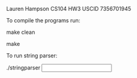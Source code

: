 
Lauren Hampson
CS104 
HW3
USCID 7356701945

To compile the programs run:

make clean

make


To run string parser:

./stringparser <input filename> <output filename>
